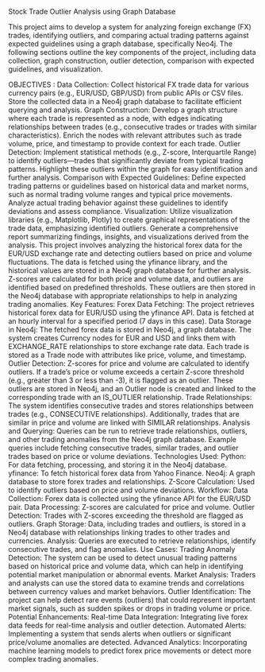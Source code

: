 Stock Trade Outlier Analysis using Graph Database

This project aims to develop a system for analyzing foreign exchange (FX) trades, identifying outliers, and comparing actual trading patterns against expected guidelines using a graph database, specifically Neo4j. The following sections outline the key components of the project, including data collection, graph construction, outlier detection, comparison with expected guidelines, and visualization.

OBJECTIVES :
Data Collection:
Collect historical FX trade data for various currency pairs (e.g., EUR/USD, GBP/USD) from public APIs or CSV files.
Store the collected data in a Neo4j graph database to facilitate efficient querying and analysis.
Graph Construction:
Develop a graph structure where each trade is represented as a node, with edges indicating relationships between trades (e.g., consecutive trades or trades with similar characteristics).
Enrich the nodes with relevant attributes such as trade volume, price, and timestamp to provide context for each trade.
Outlier Detection:
Implement statistical methods (e.g., Z-score, Interquartile Range) to identify outliers—trades that significantly deviate from typical trading patterns.
Highlight these outliers within the graph for easy identification and further analysis.
Comparison with Expected Guidelines:
Define expected trading patterns or guidelines based on historical data and market norms, such as normal trading volume ranges and typical price movements.
Analyze actual trading behavior against these guidelines to identify deviations and assess compliance.
Visualization:
Utilize visualization libraries (e.g., Matplotlib, Plotly) to create graphical representations of the trade data, emphasizing identified outliers.
Generate a comprehensive report summarizing findings, insights, and visualizations derived from the analysis.
This project involves analyzing the historical forex data for the EUR/USD exchange rate and detecting outliers based on price and volume fluctuations. The data is fetched using the yfinance library, and the historical values are stored in a Neo4j graph database for further analysis. Z-scores are calculated for both price and volume data, and outliers are identified based on predefined thresholds. These outliers are then stored in the Neo4j database with appropriate relationships to help in analyzing trading anomalies.
Key Features:
Forex Data Fetching:
The project retrieves historical forex data for EUR/USD using the yfinance API.
Data is fetched at an hourly interval for a specified period (7 days in this case).
Data Storage in Neo4j:
The fetched forex data is stored in Neo4j, a graph database.
The system creates Currency nodes for EUR and USD and links them with EXCHANGE_RATE relationships to store exchange rate data.
Each trade is stored as a Trade node with attributes like price, volume, and timestamp.
Outlier Detection:
Z-scores for price and volume are calculated to identify outliers.
If a trade’s price or volume exceeds a certain Z-score threshold (e.g., greater than 3 or less than -3), it is flagged as an outlier.
These outliers are stored in Neo4j, and an Outlier node is created and linked to the corresponding trade with an IS_OUTLIER relationship.
Trade Relationships:
The system identifies consecutive trades and stores relationships between trades (e.g., CONSECUTIVE relationships).
Additionally, trades that are similar in price and volume are linked with SIMILAR relationships.
Analysis and Querying:
Queries can be run to retrieve trade relationships, outliers, and other trading anomalies from the Neo4j graph database.
Example queries include fetching consecutive trades, similar trades, and outlier trades based on price or volume deviations.
Technologies Used:
Python: For data fetching, processing, and storing it in the Neo4j database.
yfinance: To fetch historical forex data from Yahoo Finance.
Neo4j: A graph database to store forex trades and relationships.
Z-Score Calculation: Used to identify outliers based on price and volume deviations.
Workflow:
Data Collection: Forex data is collected using the yfinance API for the EUR/USD pair.
Data Processing: Z-scores are calculated for price and volume.
Outlier Detection: Trades with Z-scores exceeding the threshold are flagged as outliers.
Graph Storage: Data, including trades and outliers, is stored in a Neo4j database with relationships linking trades to other trades and currencies.
Analysis: Queries are executed to retrieve relationships, identify consecutive trades, and flag anomalies.
Use Cases:
Trading Anomaly Detection: The system can be used to detect unusual trading patterns based on historical price and volume data, which can help in identifying potential market manipulation or abnormal events.
Market Analysis: Traders and analysts can use the stored data to examine trends and correlations between currency values and market behaviors.
Outlier Identification: The project can help detect rare events (outliers) that could represent important market signals, such as sudden spikes or drops in trading volume or price.
Potential Enhancements:
Real-time Data Integration: Integrating live forex data feeds for real-time analysis and outlier detection.
Automated Alerts: Implementing a system that sends alerts when outliers or significant price/volume anomalies are detected.
Advanced Analytics: Incorporating machine learning models to predict forex price movements or detect more complex trading anomalies.

